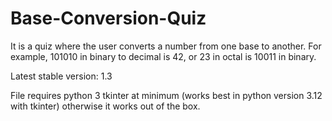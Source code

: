 # Base-Conversion-Quiz

It is a quiz where the user converts a number from one base to another.
For example, 101010 in binary to decimal is 42, or 23 in octal is 10011 in binary.

Latest stable version: 1.3

File requires python 3 tkinter at minimum (works best in python version 3.12 with tkinter) otherwise it works out of the box.
